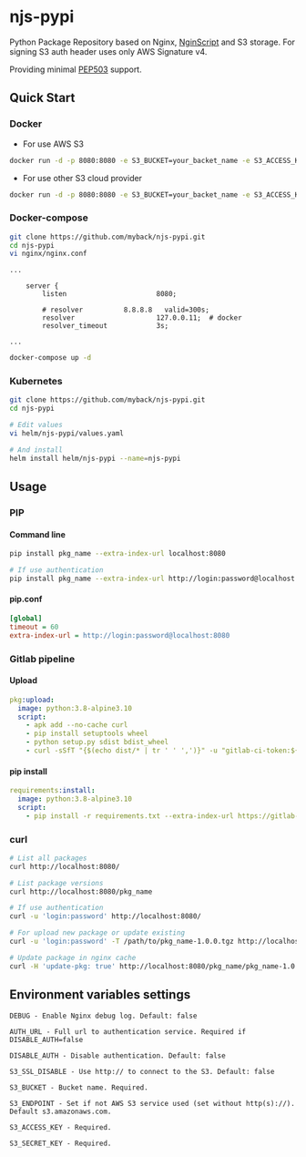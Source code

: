 # njs-pypi
Python Package Repository based on Nginx, [NginScript](https://github.com/nginx/njs) and S3 storage.
For signing S3 auth header uses only AWS Signature v4.

Providing minimal [PEP503](https://www.python.org/dev/peps/pep-0503/) support.
## Quick Start
### Docker
- For use AWS S3
```sh
docker run -d -p 8080:8080 -e S3_BUCKET=your_backet_name -e S3_ACCESS_KEY=your_aws_access_key -e S3_SECRET_KEY=your_aws_secret_key -e DISABLE_AUTH=true mybackspace/njs-pypi:v2
```
- For use other S3 cloud provider
```sh
docker run -d -p 8080:8080 -e S3_BUCKET=your_backet_name -e S3_ACCESS_KEY=your_provider_access_key -e S3_SECRET_KEY=your_provider_secret_key -e S3_ENDPOINT=s3.provider.com -e DISABLE_AUTH=true mybackspace/njs-pypi:v2
```
### Docker-compose
```sh
git clone https://github.com/myback/njs-pypi.git
cd njs-pypi
vi nginx/nginx.conf
```
```nginx
...

    server {
        listen                      8080;

        # resolver          8.8.8.8   valid=300s;
        resolver                    127.0.0.11;  # docker
        resolver_timeout            3s;

...
```
```sh
docker-compose up -d
```
### Kubernetes
```sh
git clone https://github.com/myback/njs-pypi.git
cd njs-pypi

# Edit values
vi helm/njs-pypi/values.yaml

# And install
helm install helm/njs-pypi --name=njs-pypi
```
## Usage
### PIP
#### Command line
```sh
pip install pkg_name --extra-index-url localhost:8080

# If use authentication
pip install pkg_name --extra-index-url http://login:password@localhost:8080
```
#### pip.conf
```ini
[global]
timeout = 60
extra-index-url = http://login:password@localhost:8080
```
### Gitlab pipeline
#### Upload
```yaml
pkg:upload:
  image: python:3.8-alpine3.10
  script:
    - apk add --no-cache curl
    - pip install setuptools wheel
    - python setup.py sdist bdist_wheel
    - curl -sSfT "{$(echo dist/* | tr ' ' ',')}" -u "gitlab-ci-token:${CI_JOB_TOKEN}" "https://url2pypi/${CI_PROJECT_NAME}/"
```
#### pip install
```yaml
requirements:install:
  image: python:3.8-alpine3.10
  script:
    - pip install -r requirements.txt --extra-index-url https://gitlab-ci-token:${CI_JOB_TOKEN}@url2pypi
```
### curl
```sh
# List all packages
curl http://localhost:8080/

# List package versions
curl http://localhost:8080/pkg_name

# If use authentication
curl -u 'login:password' http://localhost:8080/

# For upload new package or update existing
curl -u 'login:password' -T /path/to/pkg_name-1.0.0.tgz http://localhost:8080/pkg_name/

# Update package in nginx cache
curl -H 'update-pkg: true' http://localhost:8080/pkg_name/pkg_name-1.0.0.tgz
```

## Environment variables settings
```
DEBUG - Enable Nginx debug log. Default: false

AUTH_URL - Full url to authentication service. Required if DISABLE_AUTH=false

DISABLE_AUTH - Disable authentication. Default: false

S3_SSL_DISABLE - Use http:// to connect to the S3. Default: false

S3_BUCKET - Bucket name. Required.

S3_ENDPOINT - Set if not AWS S3 service used (set without http(s)://). Default s3.amazonaws.com.

S3_ACCESS_KEY - Required.

S3_SECRET_KEY - Required.
```
